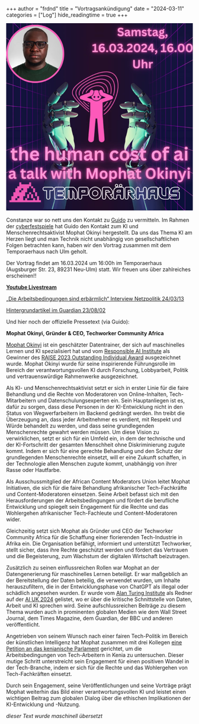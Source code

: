 +++
author = "frdnd"
title = "Vortragsankündigung"
date = "2024-03-11"
categories = ["Log"]
hide_readingtime = true
+++

![](post_talk.png)

Constanze war so nett uns den Kontakt zu [Guido](https://icegorilla.com/) zu vermitteln. Im Rahmen der [cyberfestspiele](https://www.cyberfestspiele.net/) hat Guido den Kontakt zum KI und Menschenrechtsaktivist Mophat Okinyi hergestellt. Da uns das Thema KI am Herzen liegt
und man Technik nicht unabhängig von gesellschaftlichen Folgen betrachten kann, haben wir den Vortrag zusammen mit dem Temporaerhaus nach Ulm geholt. 

Der Vortrag findet am 16.03.2024 um 16:00h im Temporaerhaus (Augsburger Str. 23, 89231 Neu-Ulm) statt. Wir freuen uns über zahlreiches erscheinen!!

[**Youtube Livestream**](https://www.youtube.com/watch?v=YE5ZKZYNKp4)

[„Die Arbeitsbedingungen sind erbärmlich“ Interview Netzpolitik 24/03/13](https://netzpolitik.org/2024/ki-arbeiter-in-kenia-die-arbeitsbedingungen-sind-erbaermlich/)

[Hintergrundartikel im Guardian 23/08/02](https://www.theguardian.com/technology/2023/aug/02/ai-chatbot-training-human-toll-content-moderator-meta-openai)

Und hier noch der offizielle Pressetext (via Guido):

**Mophat Okinyi, Gründer & CEO, Techworker Community Africa**

[Mophat Okinyi](https://www.linkedin.com/in/mophat-okinyi/) ist ein geschätzter Datentrainer, der sich auf maschinelles Lernen und KI spezialisiert hat und vom [Responsible AI Institute](https://www.linkedin.com/company/responsible-ai-institute/) als Gewinner des [RAISE 2023 Outstanding Individual Award](https://www.responsible.ai/post/responsible-ai-institute-hosts-annual-raise-event-charting-the-future-of-responsible-ai) ausgezeichnet wurde. Mophat Okinyi wurde für seine inspirierende Führungsrolle im Bereich der verantwortungsvollen KI durch Forschung, Lobbyarbeit, Politik und vertrauenswürdige Rahmenwerke ausgezeichnet.

Als KI- und Menschenrechtsaktivist setzt er sich in erster Linie für die faire Behandlung und die Rechte von Moderatoren von Online-Inhalten, Tech-Mitarbeitern und Datenschulungsexperten ein. Sein Hauptanliegen ist es, dafür zu sorgen, dass diese Personen in der KI-Entwicklung nicht in den Status von Wegwerfarbeitern im Backend gedrängt werden. Ihn treibt die Überzeugung an, dass jeder Arbeitnehmer es verdient, mit Respekt und Würde behandelt zu werden, und dass seine grundlegenden Menschenrechte gewahrt werden müssen. Um diese Vision zu verwirklichen, setzt er sich für ein Umfeld ein, in dem der technische und der KI-Fortschritt der gesamten Menschheit ohne Diskriminierung zugute kommt. Indem er sich für eine gerechte Behandlung und den Schutz der grundlegenden Menschenrechte einsetzt, will er eine Zukunft schaffen, in der Technologie allen Menschen zugute kommt, unabhängig von ihrer Rasse oder Hautfarbe.

Als Ausschussmitglied der African Content Moderators Union leitet Mophat Initiativen, die sich für die faire Behandlung afrikanischer Tech-Fachkräfte und Content-Moderatoren einsetzen. Seine Arbeit befasst sich mit den Herausforderungen der Arbeitsbedingungen und fördert die berufliche Entwicklung und spiegelt sein Engagement für die Rechte und das Wohlergehen afrikanischer Tech-Fachleute und Content-Moderatoren wider.

Gleichzeitig setzt sich Mophat als Gründer und CEO der Techworker Community Africa für die Schaffung einer florierenden Tech-Industrie in Afrika ein. Die Organisation befähigt, informiert und unterstützt Techworker, stellt sicher, dass ihre Rechte geschützt werden und fördert das Vertrauen und die Begeisterung, zum Wachstum der digitalen Wirtschaft beizutragen.

Zusätzlich zu seinen einflussreichen Rollen war Mophat an der Datengenerierung für maschinelles Lernen beteiligt. Er war maßgeblich an der Bereitstellung der Daten beteilig, die verwendet wurden, um Inhalte herauszufiltern, die in der Entwicklungsphase von ChatGPT als illegal oder schädlich angesehen wurden. Er wurde vom [Alan Turing Institute](https://www.turing.ac.uk/?utm_source=AIUKmicrosite&utm_medium=button&utm_campaign=aiuk23) als Redner auf der [AI UK 2024](https://ai-uk.turing.ac.uk/) gelistet, wo er über die kritische Schnittstelle von Daten, Arbeit und KI sprechen wird. Seine aufschlussreichen Beiträge zu diesem Thema wurden auch in prominenten globalen Medien wie dem Wall Street Journal, dem Times Magazine, dem Guardian, der BBC und anderen veröffentlicht.

Angetrieben von seinem Wunsch nach einer fairen Tech-Politik im Bereich der künstlichen Intelligenz hat Mophat zusammen mit drei Kollegen [eine Petition an das kenianische Parlament](https://twitter.com/MercyMutemi/status/1678984336996028416) gerichtet, um die Arbeitsbedingungen von Tech-Arbeitern in Kenia zu untersuchen. Dieser mutige Schritt unterstreicht sein Engagement für einen positiven Wandel in der Tech-Branche, indem er sich für die Rechte und das Wohlergehen von Tech-Fachkräften einsetzt.

Durch sein Engagement, seine Veröffentlichungen und seine Vorträge prägt Mophat weiterhin das Bild einer verantwortungsvollen KI und leistet einen wichtigen Beitrag zum globalen Dialog über die ethischen Implikationen der KI-Entwicklung und -Nutzung.

*dieser Text wurde maschinell übersetzt*

